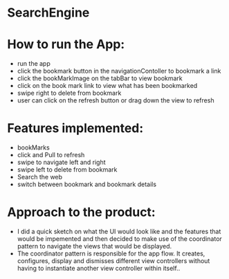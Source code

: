 # SearchEngine

# How to run the App:
- run the app
- click the bookmark button in the navigationContoller to bookmark a link
- click the bookMarkImage on the tabBar to view bookmark
- click on the book mark link to view what has been bookmarked
- swipe right to delete from bookmark
- user can click on the refresh button or drag down the view to refresh
# Features implemented:
- bookMarks
- click and Pull to refresh
- swipe to navigate left and right
- swipe left to delete from bookmark
- Search the web
- switch between bookmark and bookmark details 
# Approach to the product:
- I did a quick sketch on what the UI would look like and the features that would be impemented and then decided to make use of the coordinator pattern to navigate the views that would be displayed. 
- The coordinator pattern is responsible for the app flow. It creates, configures, display and dismisses different view controllers without having to         instantiate another view controller within itself..
